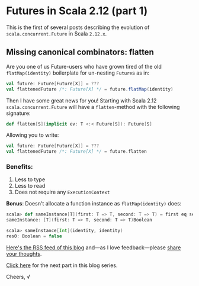 # Futures in Scala 2.12 (part 1)

This is the first of several posts describing the evolution of `scala.concurrent.Future` in Scala `2.12.x`.

## Missing canonical combinators: flatten

Are you one of us Future-users who have grown tired of the old `flatMap(identity)` boilerplate for un-nesting `Future`s as in:

~~~scala
val future: Future[Future[X]] = ???
val flattenedFuture /*: Future[X] */ = future.flatMap(identity)
~~~

Then I have some great news for you!
Starting with Scala 2.12 `scala.concurrent.Future` will have a `flatten`-method with the following signature:

~~~scala
def flatten[S](implicit ev: T <:< Future[S]): Future[S]
~~~

Allowing you to write:

~~~scala
val future: Future[Future[X]] = ???
val flattenedFuture /*: Future[X] */ = future.flatten
~~~

### Benefits:

1. Less to type
2. Less to read
3. Does not require any `ExecutionContext`

**Bonus**: Doesn't allocate a function instance as `flatMap(identity)` does:

~~~scala
scala> def sameInstance[T](first: T => T, second: T => T) = first eq second
sameInstance: [T](first: T => T, second: T => T)Boolean

scala> sameInstance[Int](identity, identity)
res0: Boolean = false
~~~

[Here's the RSS feed of this blog](https://github.com/viktorklang/blog/commits/master.atom) and—as I love feedback—please [share your thoughts](https://github.com/viktorklang/blog/issues/3).

[Click here](https://github.com/viktorklang/blog/blob/master/Futures-in-Scala-2.12-part-2.md) for the next part in this blog series.

Cheers,
√
